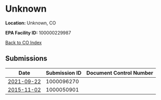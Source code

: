 # Unknown

**Location:** Unknown, CO

**EPA Facility ID:** 100000229987

[Back to CO Index](../../index.md)

## Submissions

| Date | Submission ID | Document Control Number |
|------|--------------|-------------------------|
| [2021-09-22](submissions/1000096270.md) | 1000096270 |  |
| [2015-11-02](submissions/1000050901.md) | 1000050901 |  |
